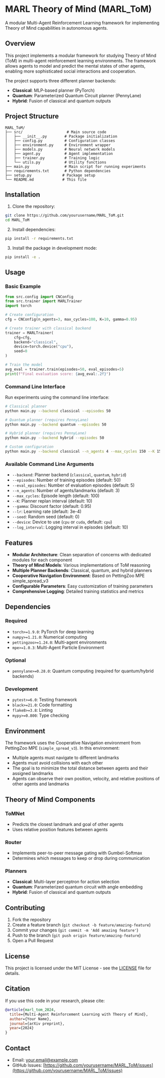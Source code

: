 # MARL Theory of Mind (MARL_ToM)

A modular Multi-Agent Reinforcement Learning framework for implementing Theory of Mind capabilities in autonomous agents.

## Overview

This project implements a modular framework for studying Theory of Mind (ToM) in multi-agent reinforcement learning environments. The framework allows agents to model and predict the mental states of other agents, enabling more sophisticated social interactions and cooperation.

The project supports three different planner backends:
- **Classical**: MLP-based planner (PyTorch)
- **Quantum**: Parameterized Quantum Circuit planner (PennyLane)
- **Hybrid**: Fusion of classical and quantum outputs

## Project Structure

```
MARL_ToM/
├── src/                    # Main source code
│   ├── __init__.py        # Package initialization
│   ├── config.py          # Configuration classes
│   ├── environment.py     # Environment wrapper
│   ├── models.py          # Neural network models
│   ├── agent.py           # Agent implementation
│   ├── trainer.py         # Training logic
│   └── utils.py           # Utility functions
├── main.py                # Main script for running experiments
├── requirements.txt       # Python dependencies
├── setup.py              # Package setup
└── README.md             # This file
```

## Installation

1. Clone the repository:
```bash
git clone https://github.com/yourusername/MARL_ToM.git
cd MARL_ToM
```

2. Install dependencies:
```bash
pip install -r requirements.txt
```

3. Install the package in development mode:
```bash
pip install -e .
```

## Usage

### Basic Example

```python
from src.config import CNConfig
from src.trainer import MARLTrainer
import torch

# Create configuration
cfg = CNConfig(n_agents=3, max_cycles=100, K=10, gamma=0.95)

# Create trainer with classical backend
trainer = MARLTrainer(
    cfg=cfg, 
    backend="classical", 
    device=torch.device("cpu"), 
    seed=0
)

# Train the model
avg_eval = trainer.train(episodes=50, eval_episodes=5)
print(f"Final evaluation score: {avg_eval:.2f}")
```

### Command Line Interface

Run experiments using the command line interface:

```bash
# Classical planner
python main.py --backend classical --episodes 50

# Quantum planner (requires PennyLane)
python main.py --backend quantum --episodes 50

# Hybrid planner (requires PennyLane)
python main.py --backend hybrid --episodes 50

# Custom configuration
python main.py --backend classical --n_agents 4 --max_cycles 150 --K 15
```

### Available Command Line Arguments

- `--backend`: Planner backend (`classical`, `quantum`, `hybrid`)
- `--episodes`: Number of training episodes (default: 50)
- `--eval_episodes`: Number of evaluation episodes (default: 5)
- `--n_agents`: Number of agents/landmarks (default: 3)
- `--max_cycles`: Episode length (default: 100)
- `--K`: Planner replan interval (default: 10)
- `--gamma`: Discount factor (default: 0.95)
- `--lr`: Learning rate (default: 3e-4)
- `--seed`: Random seed (default: 0)
- `--device`: Device to use (`cpu` or `cuda`, default: `cpu`)
- `--log_interval`: Logging interval in episodes (default: 10)

## Features

- **Modular Architecture**: Clean separation of concerns with dedicated modules for each component
- **Theory of Mind Models**: Various implementations of ToM reasoning
- **Multiple Planner Backends**: Classical, quantum, and hybrid planners
- **Cooperative Navigation Environment**: Based on PettingZoo MPE simple_spread_v3
- **Configurable Parameters**: Easy customization of training parameters
- **Comprehensive Logging**: Detailed training statistics and metrics

## Dependencies

### Required
- `torch>=1.9.0`: PyTorch for deep learning
- `numpy>=1.21.0`: Numerical computing
- `pettingzoo>=1.24.0`: Multi-agent environments
- `mpe>=1.0.3`: Multi-Agent Particle Environment

### Optional
- `pennylane>=0.28.0`: Quantum computing (required for quantum/hybrid backends)

### Development
- `pytest>=6.0`: Testing framework
- `black>=21.0`: Code formatting
- `flake8>=3.8`: Linting
- `mypy>=0.800`: Type checking

## Environment

The framework uses the Cooperative Navigation environment from PettingZoo MPE (`simple_spread_v3`). In this environment:

- Multiple agents must navigate to different landmarks
- Agents must avoid collisions with each other
- The goal is to minimize the total distance between agents and their assigned landmarks
- Agents can observe their own position, velocity, and relative positions of other agents and landmarks

## Theory of Mind Components

### ToMNet
- Predicts the closest landmark and goal of other agents
- Uses relative position features between agents

### Router
- Implements peer-to-peer message gating with Gumbel-Softmax
- Determines which messages to keep or drop during communication

### Planners
- **Classical**: Multi-layer perceptron for action selection
- **Quantum**: Parameterized quantum circuit with angle embedding
- **Hybrid**: Fusion of classical and quantum outputs

## Contributing

1. Fork the repository
2. Create a feature branch (`git checkout -b feature/amazing-feature`)
3. Commit your changes (`git commit -m 'Add amazing feature'`)
4. Push to the branch (`git push origin feature/amazing-feature`)
5. Open a Pull Request

## License

This project is licensed under the MIT License - see the [LICENSE](LICENSE) file for details.

## Citation

If you use this code in your research, please cite:

```bibtex
@article{marl_tom_2024,
  title={Multi-Agent Reinforcement Learning with Theory of Mind},
  author={Your Name},
  journal={arXiv preprint},
  year={2024}
}
```

## Contact

- Email: your.email@example.com
- GitHub Issues: [https://github.com/yourusername/MARL_ToM/issues](https://github.com/yourusername/MARL_ToM/issues)
